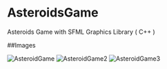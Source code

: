 # AsteroidsGame
Asteroids Game with SFML Graphics Library ( C++ ) 


##Images 

![AsteroidGame](https://user-images.githubusercontent.com/28591504/66983915-59a7c680-f0c2-11e9-9e5e-cf571b448b2d.png)
![AsteroidGame2](https://user-images.githubusercontent.com/28591504/66983920-5b718a00-f0c2-11e9-9d49-b371dbf469dd.png)
![AsteroidGame3](https://user-images.githubusercontent.com/28591504/66983921-5ca2b700-f0c2-11e9-926d-ce82120522c7.png)
